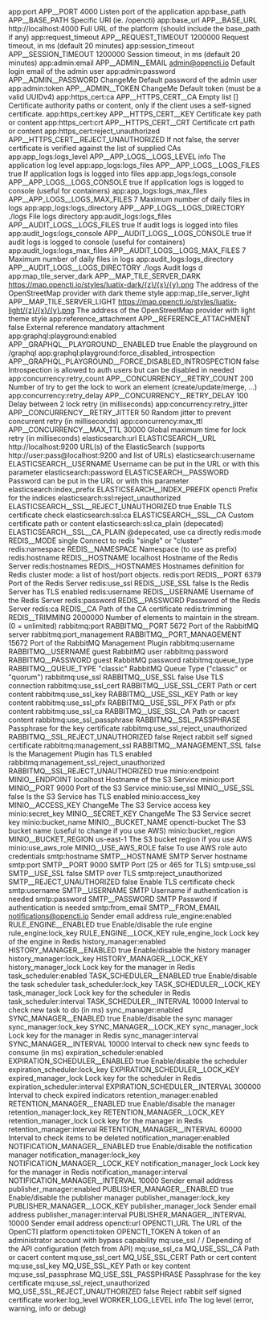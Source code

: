 app:port	APP__PORT	4000	Listen port of the application
app:base_path	APP__BASE_PATH		Specific URI (ie. /opencti)
app:base_url	APP__BASE_URL	http://localhost:4000	Full URL of the platform (should include the base_path if any)
app:request_timeout	APP__REQUEST_TIMEOUT	1200000	Request timeout, in ms (default 20 minutes)
app:session_timeout	APP__SESSION_TIMEOUT	1200000	Session timeout, in ms (default 20 minutes)
app:admin:email	APP__ADMIN__EMAIL	admin@opencti.io	Default login email of the admin user
app:admin:password	APP__ADMIN__PASSWORD	ChangeMe	Default password of the admin user
app:admin:token	APP__ADMIN__TOKEN	ChangeMe	Default token (must be a valid UUIDv4)
app:https_cert:ca	APP__HTTPS_CERT__CA	Empty list []	Certificate authority paths or content, only if the client uses a self-signed certificate.
app:https_cert:key	APP__HTTPS_CERT__KEY		Certificate key path or content
app:https_cert:crt	APP__HTTPS_CERT__CRT		Certificate crt path or content
app:https_cert:reject_unauthorized	APP__HTTPS_CERT__REJECT_UNAUTHORIZED		If not false, the server certificate is verified against the list of supplied CAs
app:app_logs:logs_level	APP__APP_LOGS__LOGS_LEVEL	info	The application log level
app:app_logs:logs_files	APP__APP_LOGS__LOGS_FILES	true	If application logs is logged into files
app:app_logs:logs_console	APP__APP_LOGS__LOGS_CONSOLE	true	If application logs is logged to console (useful for containers)
app:app_logs:logs_max_files	APP__APP_LOGS__LOGS_MAX_FILES	7	Maximum number of daily files in logs
app:app_logs:logs_directory	APP__APP_LOGS__LOGS_DIRECTORY	./logs	File logs directory
app:audit_logs:logs_files	APP__AUDIT_LOGS__LOGS_FILES	true	If audit logs is logged into files
app:audit_logs:logs_console	APP__AUDIT_LOGS__LOGS_CONSOLE	true	If audit logs is logged to console (useful for containers)
app:audit_logs:logs_max_files	APP__AUDIT_LOGS__LOGS_MAX_FILES	7	Maximum number of daily files in logs
app:audit_logs:logs_directory	APP__AUDIT_LOGS__LOGS_DIRECTORY	./logs	Audit logs d
app:map_tile_server_dark	APP__MAP_TILE_SERVER_DARK	https://map.opencti.io/styles/luatix-dark/{z}/{x}/{y}.png	The address of the OpenStreetMap provider with dark theme style
app:map_tile_server_light	APP__MAP_TILE_SERVER_LIGHT	https://map.opencti.io/styles/luatix-light/{z}/{x}/{y}.png	The address of the OpenStreetMap provider with light theme style
app:reference_attachment	APP__REFERENCE_ATTACHMENT	false	External reference mandatory attachment
app:graphql:playground:enabled	APP__GRAPHQL__PLAYGROUND__ENABLED	true	Enable the playground on /graphql
app:graphql:playground:force_disabled_introspection	APP__GRAPHQL_PLAYGROUND__FORCE_DISABLED_INTROSPECTION	false	Introspection is allowed to auth users but can be disabled in needed
app:concurrency:retry_count	APP__CONCURRENCY__RETRY_COUNT	200	Number of try to get the lock to work an element (create/update/merge, ...)
app:concurrency:retry_delay	APP__CONCURRENCY__RETRY_DELAY	100	Delay between 2 lock retry (in milliseconds)
app:concurrency:retry_jitter	APP__CONCURRENCY__RETRY_JITTER	50	Random jitter to prevent concurrent retry (in milliseconds)
app:concurrency:max_ttl	APP__CONCURRENCY__MAX_TTL	30000	Global maximum time for lock retry (in milliseconds)
elasticsearch:url	ELASTICSEARCH__URL	http://localhost:9200	URL(s) of the ElasticSearch (supports http://user:pass@localhost:9200 and list of URLs)
elasticsearch:username	ELASTICSEARCH__USERNAME		Username can be put in the URL or with this parameter
elasticsearch:password	ELASTICSEARCH__PASSWORD		Password can be put in the URL or with this parameter
elasticsearch:index_prefix	ELASTICSEARCH__INDEX_PREFIX	opencti	Prefix for the indices
elasticsearch:ssl:reject_unauthorized	ELASTICSEARCH__SSL__REJECT_UNAUTHORIZED	true	Enable TLS certificate check
elasticsearch:ssl:ca	ELASTICSEARCH__SSL__CA		Custom certificate path or content
elasticsearch:ssl:ca_plain (depecated)	ELASTICSEARCH__SSL__CA_PLAIN		@depecated, use ca directly
redis:mode	REDIS__MODE	single	Connect to redis "single" or "cluster"
redis:namespace	REDIS__NAMESPACE		Namespace (to use as prefix)
redis:hostname	REDIS__HOSTNAME	localhost	Hostname of the Redis Server
redis:hostnames	REDIS__HOSTNAMES		Hostnames definition for Redis cluster mode: a list of host/port objects.
redis:port	REDIS__PORT	6379	Port of the Redis Server
redis:use_ssl	REDIS__USE_SSL	false	Is the Redis Server has TLS enabled
redis:username	REDIS__USERNAME		Username of the Redis Server
redis:password	REDIS__PASSWORD		Password of the Redis Server
redis:ca	REDIS__CA		Path of the CA certificate
redis:trimming	REDIS__TRIMMING	2000000	Number of elements to maintain in the stream. (0 = unlimited)
rabbitmq:port	RABBITMQ__PORT	5672	Port of the RabbitMQ server
rabbitmq:port_management	RABBITMQ__PORT_MANAGEMENT	15672	Port of the RabbitMQ Management Plugin
rabbitmq:username	RABBITMQ__USERNAME	guest	RabbitMQ user
rabbitmq:password	RABBITMQ__PASSWORD	guest	RabbitMQ password
rabbitmq:queue_type	RABBITMQ__QUEUE_TYPE	"classic"	RabbitMQ Queue Type ("classic" or "quorum")
rabbitmq:use_ssl	RABBITMQ__USE_SSL	false	Use TLS connection
rabbitmq:use_ssl_cert	RABBITMQ__USE_SSL_CERT		Path or cert content
rabbitmq:use_ssl_key	RABBITMQ__USE_SSL_KEY		Path or key content
rabbitmq:use_ssl_pfx	RABBITMQ__USE_SSL_PFX		Path or pfx content
rabbitmq:use_ssl_ca	RABBITMQ__USE_SSL_CA		Path or cacert content
rabbitmq:use_ssl_passphrase	RABBITMQ__SSL_PASSPHRASE		Passphrase for the key certificate
rabbitmq:use_ssl_reject_unauthorized	RABBITMQ__SSL_REJECT_UNAUTHORIZED	false	Reject rabbit self signed certificate
rabbitmq:management_ssl	RABBITMQ__MANAGEMENT_SSL	false	Is the Management Plugin has TLS enabled
rabbitmq:management_ssl_reject_unauthorized	RABBITMQ__SSL_REJECT_UNAUTHORIZED	true
minio:endpoint	MINIO__ENDPOINT	localhost	Hostname of the S3 Service
minio:port	MINIO__PORT	9000	Port of the S3 Service
minio:use_ssl	MINIO__USE_SSL	false	Is the S3 Service has TLS enabled
minio:access_key	MINIO__ACCESS_KEY	ChangeMe	The S3 Service access key
minio:secret_key	MINIO__SECRET_KEY	ChangeMe	The S3 Service secret key
minio:bucket_name	MINIO__BUCKET_NAME	opencti-bucket	The S3 bucket name (useful to change if you use AWS)
minio:bucket_region	MINIO__BUCKET_REGION	us-east-1	The S3 bucket region if you use AWS
minio:use_aws_role	MINIO__USE_AWS_ROLE	false	To use AWS role auto credentials
smtp:hostname	SMTP__HOSTNAME		SMTP Server hostname
smtp:port	SMTP__PORT	9000	SMTP Port (25 or 465 for TLS)
smtp:use_ssl	SMTP__USE_SSL	false	SMTP over TLS
smtp:reject_unauthorized	SMTP__REJECT_UNAUTHORIZED	false	Enable TLS certificate check
smtp:username	SMTP__USERNAME		SMTP Username if authentication is needed
smtp:password	SMTP__PASSWORD		SMTP Password if authentication is needed
smtp:from_email	SMTP__FROM_EMAIL	notifications@opencti.io	Sender email address
rule_engine:enabled	RULE_ENGINE__ENABLED	true	Enable/disable the rule engine
rule_engine:lock_key	RULE_ENGINE__LOCK_KEY	rule_engine_lock	Lock key of the engine in Redis
history_manager:enabled	HISTORY_MANAGER__ENABLED	true	Enable/disable the history manager
history_manager:lock_key	HISTORY_MANAGER__LOCK_KEY	history_manager_lock	Lock key for the manager in Redis
task_scheduler:enabled	TASK_SCHEDULER__ENABLED	true	Enable/disable the task scheduler
task_scheduler:lock_key	TASK_SCHEDULER__LOCK_KEY	task_manager_lock	Lock key for the scheduler in Redis
task_scheduler:interval	TASK_SCHEDULER__INTERVAL	10000	Interval to check new task to do (in ms)
sync_manager:enabled	SYNC_MANAGER__ENABLED	true	Enable/disable the sync manager
sync_manager:lock_key	SYNC_MANAGER__LOCK_KEY	sync_manager_lock	Lock key for the manager in Redis
sync_manager:interval	SYNC_MANAGER__INTERVAL	10000	Interval to check new sync feeds to consume (in ms)
expiration_scheduler:enabled	EXPIRATION_SCHEDULER__ENABLED	true	Enable/disable the scheduler
expiration_scheduler:lock_key	EXPIRATION_SCHEDULER__LOCK_KEY	expired_manager_lock	Lock key for the scheduler in Redis
expiration_scheduler:interval	EXPIRATION_SCHEDULER__INTERVAL	300000	Interval to check expired indicators
retention_manager:enabled	RETENTION_MANAGER__ENABLED	true	Enable/disable the manager
retention_manager:lock_key	RETENTION_MANAGER__LOCK_KEY	retention_manager_lock	Lock key for the manager in Redis
retention_manager:interval	RETENTION_MANAGER__INTERVAL	60000	Interval to check items to be deleted
notification_manager:enabled	NOTIFICATION_MANAGER__ENABLED	true	Enable/disable the notification manager
notification_manager:lock_key	NOTIFICATION_MANAGER__LOCK_KEY	notification_manager_lock	Lock key for the manager in Redis
notification_manager:interval	NOTIFICATION_MANAGER__INTERVAL	10000	Sender email address
publisher_manager:enabled	PUBLISHER_MANAGER__ENABLED	true	Enable/disable the publisher manager
publisher_manager:lock_key	PUBLISHER_MANAGER__LOCK_KEY	publisher_manager_lock	Sender email address
publisher_manager:interval	PUBLISHER_MANAGER__INTERVAL	10000	Sender email address
opencti:url	OPENCTI_URL		The URL of the OpenCTI platform
opencti:token	OPENCTI_TOKEN		A token of an administrator account with bypass capability
mq:use_ssl	/	/	Depending of the API configuration (fetch from API)
mq:use_ssl_ca	MQ_USE_SSL_CA		Path or cacert content
mq:use_ssl_cert	MQ_USE_SSL_CERT		Path or cert content
mq:use_ssl_key	MQ_USE_SSL_KEY		Path or key content
mq:use_ssl_passphrase	MQ_USE_SSL_PASSPHRASE		Passphrase for the key certificate
mq:use_ssl_reject_unauthorized	MQ_USE_SSL_REJECT_UNAUTHORIZED	false	Reject rabbit self signed certificate
worker:log_level	WORKER_LOG_LEVEL	info	The log level (error, warning, info or debug)